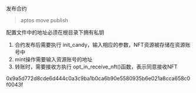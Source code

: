  发布合约
> aptos move publish 

配置文件中的地址必须在根目录下拥有私钥

1.  合约发布后需要执行 init_candy，输入相应的参数，NFT资源被存储在资源账号中
2. mint操作需要输入资源账号的地址
3. 转账时，需要接收方执行 opt_in_receive_nft()函数，表示同意接收NFT


0x9a5d772d8cde6d444c0a3c9ba1b0ca6b90e5580935b6e021a8cca658c0f0043f